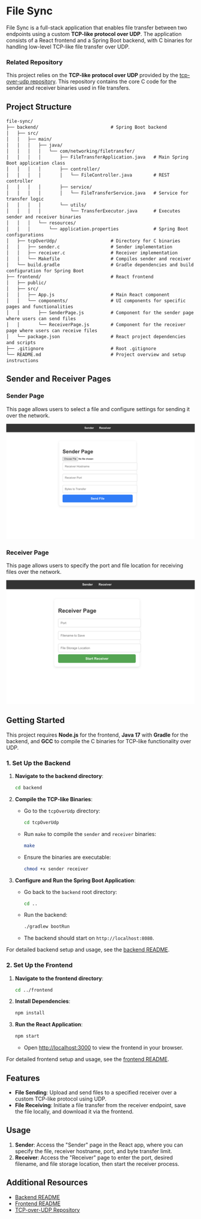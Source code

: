 # File Sync

File Sync is a full-stack application that enables file transfer between two endpoints using a custom **TCP-like protocol over UDP**. The application consists of a React frontend and a Spring Boot backend, with C binaries for handling low-level TCP-like file transfer over UDP.

### Related Repository

This project relies on the **TCP-like protocol over UDP** provided by the [tcp-over-udp repository](https://github.com/eomielan/tcp-over-udp). This repository contains the core C code for the sender and receiver binaries used in file transfers.

## Project Structure

```plaintext
file-sync/
├── backend/                           # Spring Boot backend
│   ├── src/
│   │   ├── main/
│   │   │   ├── java/
│   │   │   │   └── com/networking/filetransfer/
│   │   │   │       ├── FileTransferApplication.java   # Main Spring Boot application class
│   │   │   │       ├── controller/
│   │   │   │       │   └── FileController.java        # REST controller
│   │   │   │       ├── service/
│   │   │   │       │   └── FileTransferService.java   # Service for transfer logic
│   │   │   │       └── utils/
│   │   │   │           └── TransferExecutor.java      # Executes sender and receiver binaries
│   │   │   └── resources/
│   │   │       └── application.properties             # Spring Boot configurations
│   ├── tcpOverUdp/                    # Directory for C binaries
│   │   ├── sender.c                   # Sender implementation
│   │   ├── receiver.c                 # Receiver implementation
│   │   └── Makefile                   # Compiles sender and receiver
│   └── build.gradle                   # Gradle dependencies and build configuration for Spring Boot
├── frontend/                          # React frontend
│   ├── public/
│   ├── src/
│   │   ├── App.js                     # Main React component
│   │   └── components/                # UI components for specific pages and functionalities
│   │       ├── SenderPage.js          # Component for the sender page where users can send files
│   │       └── ReceiverPage.js        # Component for the receiver page where users can receive files
│   └── package.json                   # React project dependencies and scripts
├── .gitignore                         # Root .gitignore
└── README.md                          # Project overview and setup instructions
```

## Sender and Receiver Pages

### Sender Page

This page allows users to select a file and configure settings for sending it over the network.

![Sender Page](https://github.com/eomielan/file-sync/blob/main/images/sender.png)

### Receiver Page

This page allows users to specify the port and file location for receiving files over the network.

![Receiver Page](https://github.com/eomielan/file-sync/blob/main/images/receiver.png)

## Getting Started

This project requires **Node.js** for the frontend, **Java 17** with **Gradle** for the backend, and **GCC** to compile the C binaries for TCP-like functionality over UDP.

### 1. Set Up the Backend

1. **Navigate to the backend directory**:

   ```bash
   cd backend
   ```

2. **Compile the TCP-like Binaries**:

   - Go to the `tcpOverUdp` directory:

     ```bash
     cd tcpOverUdp
     ```

   - Run `make` to compile the `sender` and `receiver` binaries:

     ```bash
     make
     ```

   - Ensure the binaries are executable:

     ```bash
     chmod +x sender receiver
     ```

3. **Configure and Run the Spring Boot Application**:

   - Go back to the `backend` root directory:

     ```bash
     cd ..
     ```

   - Run the backend:

     ```bash
     ./gradlew bootRun
     ```

   - The backend should start on `http://localhost:8080`.

For detailed backend setup and usage, see the [backend README](backend/README.md).

### 2. Set Up the Frontend

1. **Navigate to the frontend directory**:

   ```bash
   cd ../frontend
   ```

2. **Install Dependencies**:

   ```bash
   npm install
   ```

3. **Run the React Application**:

   ```bash
   npm start
   ```

   - Open [http://localhost:3000](http://localhost:3000) to view the frontend in your browser.

For detailed frontend setup and usage, see the [frontend README](frontend/README.md).

## Features

- **File Sending**: Upload and send files to a specified receiver over a custom TCP-like protocol using UDP.
- **File Receiving**: Initiate a file transfer from the receiver endpoint, save the file locally, and download it via the frontend.

## Usage

1. **Sender**: Access the "Sender" page in the React app, where you can specify the file, receiver hostname, port, and byte transfer limit.
2. **Receiver**: Access the "Receiver" page to enter the port, desired filename, and file storage location, then start the receiver process.

## Additional Resources

- [Backend README](backend/README.md)
- [Frontend README](frontend/README.md)
- [TCP-over-UDP Repository](https://github.com/eomielan/tcp-over-udp)
